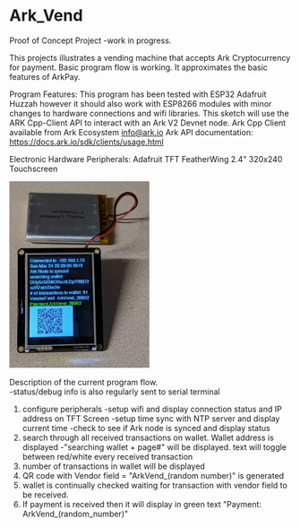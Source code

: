 # Ark_Vend

Proof of Concept Project -work in progress.  

This projects illustrates a vending machine that accepts Ark Cryptocurrency for payment.
Basic program flow is working. It approximates the basic features of ArkPay.

Program Features: 
This program has been tested with ESP32 Adafruit Huzzah however it should also work with ESP8266 modules with minor changes to hardware connections and wifi libraries.
This sketch will use the ARK Cpp-Client API to interact with an Ark V2 Devnet node.
Ark Cpp Client available from Ark Ecosystem <info@ark.io>
Ark API documentation:  https://docs.ark.io/sdk/clients/usage.html

Electronic Hardware Peripherals:
	Adafruit TFT FeatherWing 2.4" 320x240 Touchscreen
    
<img src="TFTscreen2.jpg" alt="240x320 TFT screen" width="250"/>    

Description of the current program flow.  
-status/debug info is also regularly sent to serial terminal
1. configure peripherals
  -setup wifi and display connection status and IP address on TFT Screen
  -setup time sync with NTP server and display current time
  -check to see if Ark node is synced and display status
2. search through all received transactions on wallet. Wallet address is displayed
  -"searching wallet + page#" will be displayed. text will toggle between red/white every received transaction
3. number of transactions in wallet will be displayed
4. QR code with Vendor field = "ArkVend_(random number)" is generated
5. wallet is continually checked waiting for transaction with vendor field to be received.
6. If payment is received then it will display in green text "Payment: ArkVend_(random_number)"
